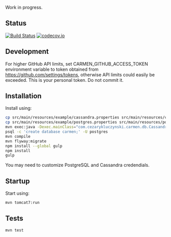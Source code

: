 Work in progress.

## Status

[![Build Status](https://travis-ci.org/cezarykluczynski/Carmen.svg?branch=master)](https://travis-ci.org/cezarykluczynski/Carmen)
[![codecov.io](http://codecov.io/github/cezarykluczynski/Carmen/coverage.svg?branch=master)](http://codecov.io/github/cezarykluczynski/Carmen?branch=master)

## Development

For higher GitHub API limits, set CARMEN_GITHUB_ACCESS_TOKEN environment variable
to token obtained from https://github.com/settings/tokens,
otherwise API limits could easily be exceeded.
This is your personal token. Do not commit it.

## Installation
Install using:
```sh
cp src/main/resources/example/cassandra.properties src/main/resources/cassandra.properties
cp src/main/resources/example/postgres.properties src/main/resources/postgres.properties
mvn exec:java -Dexec.mainClass="com.cezarykluczynski.carmen.db.CassandraMigrations"
psql -c 'create database carmen;' -U postgres
mvn compile
mvn flyway:migrate
npm install --global gulp
npm install
gulp
```

You may need to customize PostgreSQL and Cassandra credendials.

## Startup
Start using:

```sh
mvn tomcat7:run
```

## Tests

```sh
mvn test
```